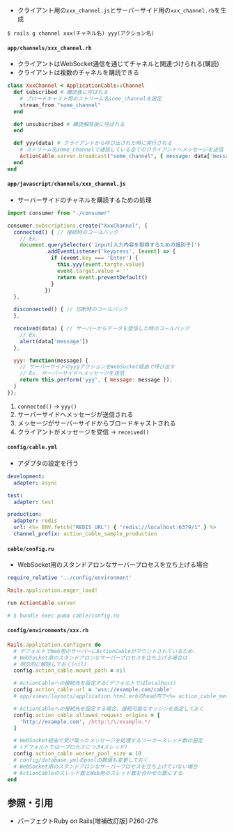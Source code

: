 - クライアント用の`xxx_channel.js`とサーバーサイド用の`xxx_channel.rb`を生成
```
$ rails g channel xxx(チャネル名) yyy(アクション名)
```

#### `app/channels/xxx_channel.rb`
- クライアントはWebSocket通信を通じてチャネルと関連づけられる(購読)
- クライアントは複数のチャネルを購読できる

```ruby
class XxxChannel < ApplicationCable::Channel
  def subscribed # 購読後に呼ばれる
    # ブロードキャスト用のストリーム名some_channelを設定
    stream_from "some_channel"
  end

  def unsubscribed # 購読解除後に呼ばれる
  end

  def yyy(data) # クライアントから呼び出された時に実行される
    # ストリーム名some_channelで通信している全てのクライアントへメッセージを送信
    ActionCable.server.broadcast("some_channel", { message: data['message'] })
  end
end
```

#### `app/javascript/channels/xxx_channel.js`
- サーバーサイドのチャネルを購読するための処理

```js
import consumer from "./consumer"

consumer.subscriptions.create("XxxChannel", {
  connected() { // 接続時のコールバック
    // Ex.
    document.querySelector('input[入力内容を取得するための識別子]')
            .addEventListener('keypress', (event) => {
              if (evemt.key === 'Enter') {
                this.yyy(event.targte.value)
                event.target.value = ''
                return event.preventDefault()
              }
            })
  },

  disconnected() { // 切断時のコールバック
  },

  received(data) { // サーバーからデータを受信した時のコールバック
    // Ex.
    alert(data['message'])
  },

  yyy: function(message) {
    // サーバーサイドのyyyアクションをWebSocket経由で呼び出す
    // Ex. サーバーサイドへメッセージを送信
    return this.perform('yyy', { message: message });
  }
});
```

1. `connected()` -> `yyy()`
2. サーバーサイドへメッセージが送信される
3. メッセージがサーバーサイドからブロードキャストされる
4. クライアントがメッセージを受信 -> `received()`

#### `config/cable.yml`
- アダプタの設定を行う

```yml
development:
  adapter: async

test:
  adapter: test

production:
  adapter: redis
  url: <%= ENV.fetch("REDIS_URL") { "redis://localhost:6379/1" } %>
  channel_prefix: action_cable_sample_production
```

#### `cable/config.ru`
- WebSocket用のスタンドアロンなサーバープロセスを立ち上げる場合

```ruby
require_relative '../config/environment'

Rails.application.eager_load!

run ActionCable.server

# $ bundle exec puma cable/config.ru
```

#### `config/environments/xxx.rb`

```ruby
Rails.application.configure do
  # デフォルトでWeb用のサーバーにActionCableがマウントされているため、
  # WebSocket用のスタンドアロンなサーバープロセスを立ち上げる場合は
  # 明示的に解除しておく(nil)
  config.action_cable.mount_path = nil

  # ActionCableへの接続先を設定する(デフォルトではlocalhost)
  config.action_cable.url = 'wss://example.com/cable'
  # app/views/layouts/application.html.erbのhead内で<%= action_cable_meta_tag %>を読み込んでおく

  # ActionCableへの接続先を設定する場合、接続可能なオリジンを指定しておく
  config.action_cable.allowed_request_origins = [
    'http://example.com', /http:\/\/example.*/
  ]

  # WebSocket経由で受け取ったメッセージを処理するワーカースレッド数の設定
  # (デフォルトでは一プロセスにつき4スレッド)
  config.action_cable.worker_pool_size = 10
  # config/database.ymlのpoolの数値も変更しておく
  # WebSocket用のスタンドアロンなサーバープロセスを立ち上げていない場合
  # ActionCableのスレッド数とWeb用のスレッド数を合わせた数にする
end
```

## 参照・引用
- パーフェクトRuby on Rails[増補改訂版] P260-276
